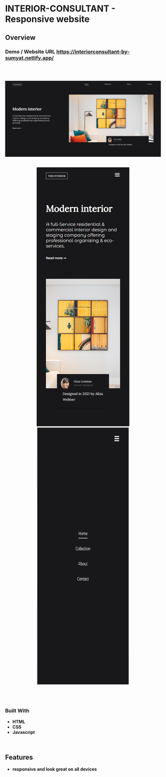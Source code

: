 # INTERIOR-CONSULTANT - Responsive website

## Overview

<h3>
Demo / Website URL    
  <a href="https://interiorconsultant-by-sumyat.netlify.app/">
       https://interiorconsultant-by-sumyat.netlify.app/
  </a>
</h3>

<br/>
<br/>

![](Demo/large-screen.png)
<br/>
<br/>

<p align="center">
<img src="Demo/small-screen.png" width="300">
<img src="Demo/small-screen-nav.png" width="300" height="830px">
</p>

<br/>
<br/>

### Built With

- **HTML**
- **CSS**
- **Javascript**

<br/>

## Features

- **responsive and look great on all devices**


